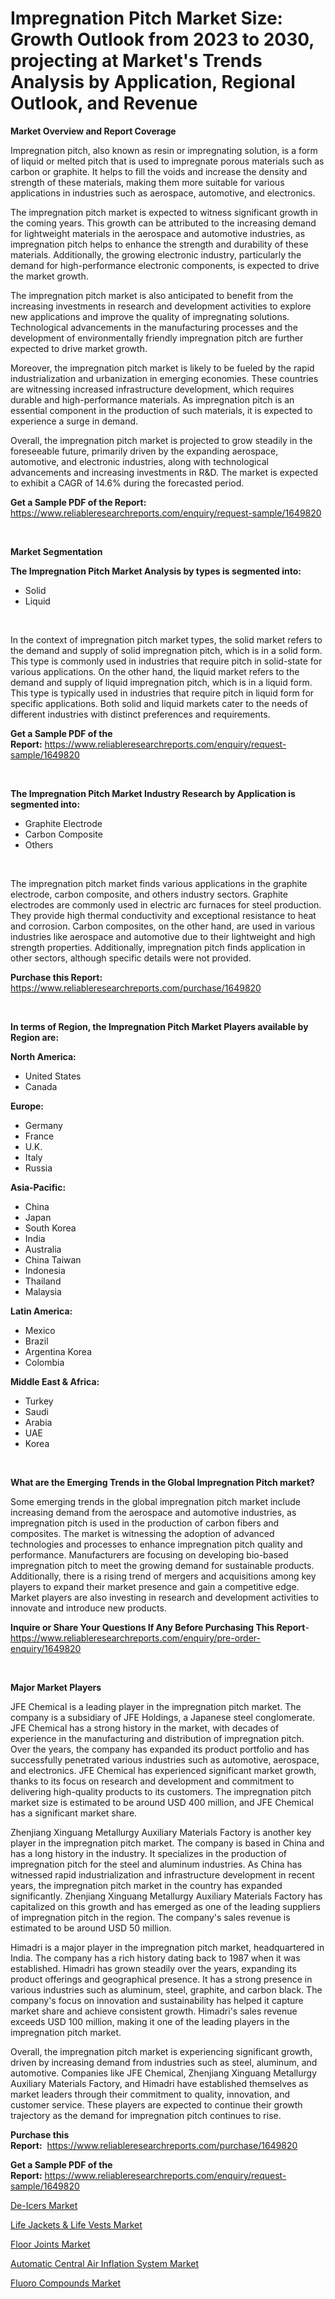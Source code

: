 <p><h1>Impregnation Pitch Market Size: Growth Outlook from 2023 to 2030, projecting at Market's Trends Analysis by Application, Regional Outlook, and Revenue</h1></p><p><strong>Market Overview and Report Coverage</strong></p>
<p><p>Impregnation pitch, also known as resin or impregnating solution, is a form of liquid or melted pitch that is used to impregnate porous materials such as carbon or graphite. It helps to fill the voids and increase the density and strength of these materials, making them more suitable for various applications in industries such as aerospace, automotive, and electronics.</p><p>The impregnation pitch market is expected to witness significant growth in the coming years. This growth can be attributed to the increasing demand for lightweight materials in the aerospace and automotive industries, as impregnation pitch helps to enhance the strength and durability of these materials. Additionally, the growing electronic industry, particularly the demand for high-performance electronic components, is expected to drive the market growth.</p><p>The impregnation pitch market is also anticipated to benefit from the increasing investments in research and development activities to explore new applications and improve the quality of impregnating solutions. Technological advancements in the manufacturing processes and the development of environmentally friendly impregnation pitch are further expected to drive market growth.</p><p>Moreover, the impregnation pitch market is likely to be fueled by the rapid industrialization and urbanization in emerging economies. These countries are witnessing increased infrastructure development, which requires durable and high-performance materials. As impregnation pitch is an essential component in the production of such materials, it is expected to experience a surge in demand.</p><p>Overall, the impregnation pitch market is projected to grow steadily in the foreseeable future, primarily driven by the expanding aerospace, automotive, and electronic industries, along with technological advancements and increasing investments in R&D. The market is expected to exhibit a CAGR of 14.6% during the forecasted period.</p></p>
<p><strong>Get a Sample PDF of the Report:</strong> <a href="https://www.reliableresearchreports.com/enquiry/request-sample/1649820">https://www.reliableresearchreports.com/enquiry/request-sample/1649820</a></p>
<p>&nbsp;</p>
<p><strong>Market Segmentation</strong></p>
<p><strong>The Impregnation Pitch Market Analysis by types is segmented into:</strong></p>
<p><ul><li>Solid</li><li>Liquid</li></ul></p>
<p>&nbsp;</p>
<p><p>In the context of impregnation pitch market types, the solid market refers to the demand and supply of solid impregnation pitch, which is in a solid form. This type is commonly used in industries that require pitch in solid-state for various applications. On the other hand, the liquid market refers to the demand and supply of liquid impregnation pitch, which is in a liquid form. This type is typically used in industries that require pitch in liquid form for specific applications. Both solid and liquid markets cater to the needs of different industries with distinct preferences and requirements.</p></p>
<p><strong>Get a Sample PDF of the Report:</strong>&nbsp;<a href="https://www.reliableresearchreports.com/enquiry/request-sample/1649820">https://www.reliableresearchreports.com/enquiry/request-sample/1649820</a></p>
<p>&nbsp;</p>
<p><strong>The Impregnation Pitch Market Industry Research by Application is segmented into:</strong></p>
<p><ul><li>Graphite Electrode</li><li>Carbon Composite</li><li>Others</li></ul></p>
<p>&nbsp;</p>
<p><p>The impregnation pitch market finds various applications in the graphite electrode, carbon composite, and others industry sectors. Graphite electrodes are commonly used in electric arc furnaces for steel production. They provide high thermal conductivity and exceptional resistance to heat and corrosion. Carbon composites, on the other hand, are used in various industries like aerospace and automotive due to their lightweight and high strength properties. Additionally, impregnation pitch finds application in other sectors, although specific details were not provided.</p></p>
<p><strong>Purchase this Report:</strong>&nbsp; <a href="https://www.reliableresearchreports.com/purchase/1649820">https://www.reliableresearchreports.com/purchase/1649820</a></p>
<p>&nbsp;</p>
<p><strong>In terms of Region, the Impregnation Pitch Market Players available by Region are:</strong></p>
<p>
    <p> <strong> North America: </strong>
        <ul>
            <li>United States</li>
            <li>Canada</li>
        </ul>
        </p> 
    <p> <strong> Europe: </strong>
        <ul>
            <li>Germany</li>
            <li>France</li>
            <li>U.K.</li>
            <li>Italy</li>
            <li>Russia</li>
        </ul>
        </p> 
    <p> <strong> Asia-Pacific: </strong>
        <ul>
            <li>China</li>
            <li>Japan</li>
            <li>South Korea</li>
            <li>India</li>
            <li>Australia</li>
            <li>China Taiwan</li>
            <li>Indonesia</li>
            <li>Thailand</li>
            <li>Malaysia</li>
        </ul>
        </p> 
    <p> <strong> Latin America: </strong>
        <ul>
            <li>Mexico</li>
            <li>Brazil</li>
            <li>Argentina Korea</li>
            <li>Colombia</li>
        </ul>
        </p> 
    <p> <strong> Middle East & Africa: </strong>
        <ul>
            <li>Turkey</li>
            <li>Saudi</li>
            <li>Arabia</li>
            <li>UAE</li>
            <li>Korea</li>
        </ul>
    </p>
    </p>
<p>&nbsp;</p>
<p><strong>What are the Emerging Trends in the Global Impregnation Pitch market?</strong></p>
<p><p>Some emerging trends in the global impregnation pitch market include increasing demand from the aerospace and automotive industries, as impregnation pitch is used in the production of carbon fibers and composites. The market is witnessing the adoption of advanced technologies and processes to enhance impregnation pitch quality and performance. Manufacturers are focusing on developing bio-based impregnation pitch to meet the growing demand for sustainable products. Additionally, there is a rising trend of mergers and acquisitions among key players to expand their market presence and gain a competitive edge. Market players are also investing in research and development activities to innovate and introduce new products.</p></p>
<p><strong>Inquire or Share Your Questions If Any Before Purchasing This Report</strong>- <a href="https://www.reliableresearchreports.com/enquiry/pre-order-enquiry/1649820">https://www.reliableresearchreports.com/enquiry/pre-order-enquiry/1649820</a></p>
<p>&nbsp;</p>
<p><strong>Major Market Players</strong></p>
<p><p>JFE Chemical is a leading player in the impregnation pitch market. The company is a subsidiary of JFE Holdings, a Japanese steel conglomerate. JFE Chemical has a strong history in the market, with decades of experience in the manufacturing and distribution of impregnation pitch. Over the years, the company has expanded its product portfolio and has successfully penetrated various industries such as automotive, aerospace, and electronics. JFE Chemical has experienced significant market growth, thanks to its focus on research and development and commitment to delivering high-quality products to its customers. The impregnation pitch market size is estimated to be around USD 400 million, and JFE Chemical has a significant market share.</p><p>Zhenjiang Xinguang Metallurgy Auxiliary Materials Factory is another key player in the impregnation pitch market. The company is based in China and has a long history in the industry. It specializes in the production of impregnation pitch for the steel and aluminum industries. As China has witnessed rapid industrialization and infrastructure development in recent years, the impregnation pitch market in the country has expanded significantly. Zhenjiang Xinguang Metallurgy Auxiliary Materials Factory has capitalized on this growth and has emerged as one of the leading suppliers of impregnation pitch in the region. The company's sales revenue is estimated to be around USD 50 million.</p><p>Himadri is a major player in the impregnation pitch market, headquartered in India. The company has a rich history dating back to 1987 when it was established. Himadri has grown steadily over the years, expanding its product offerings and geographical presence. It has a strong presence in various industries such as aluminum, steel, graphite, and carbon black. The company's focus on innovation and sustainability has helped it capture market share and achieve consistent growth. Himadri's sales revenue exceeds USD 100 million, making it one of the leading players in the impregnation pitch market.</p><p>Overall, the impregnation pitch market is experiencing significant growth, driven by increasing demand from industries such as steel, aluminum, and automotive. Companies like JFE Chemical, Zhenjiang Xinguang Metallurgy Auxiliary Materials Factory, and Himadri have established themselves as market leaders through their commitment to quality, innovation, and customer service. These players are expected to continue their growth trajectory as the demand for impregnation pitch continues to rise.</p></p>
<p><strong>Purchase this Report:</strong>&nbsp;&nbsp;<a href="https://www.reliableresearchreports.com/purchase/1649820">https://www.reliableresearchreports.com/purchase/1649820</a></p>
<p></p>
<p><strong>Get a Sample PDF of the Report:</strong>&nbsp;<a href="https://www.reliableresearchreports.com/enquiry/request-sample/1649820">https://www.reliableresearchreports.com/enquiry/request-sample/1649820</a></p>
<p><p><a href="https://medium.com/@bhumi.technologiesmumbai/analyzing-de-icers-market-global-industry-perspective-and-forecast-2023-to-2030-d3822b4d4b8d">De-Icers Market</a></p><p><a href="https://medium.com/@sandyabbott2023/life-jackets-life-vests-market-focuses-on-market-share-size-and-projected-forecast-till-2030-d08a2603eb1e">Life Jackets & Life Vests Market</a></p><p><a href="https://github.com/zebdakicsin/Market-Research-Report-List-1/blob/main/floor-joints-market.md">Floor Joints Market</a></p><p><a href="https://medium.com/@hotspotvendor/automatic-central-air-inflation-system-market-the-key-to-successful-business-strategy-forecast-2dd2190a8eab">Automatic Central Air Inflation System Market</a></p><p><a href="https://github.com/kholmovskayalyudmila/Market-Research-Report-List-1/blob/main/fluoro-compounds-market.md">Fluoro Compounds Market</a></p></p>